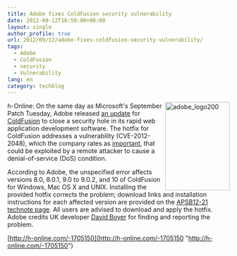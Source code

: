 ```yaml
---
title: Adobe fixes ColdFusion security vulnerability
date: 2012-09-12T16:59:00+00:00
layout: single
author_profile: true
url: 2012/09/12/adobe-fixes-coldfusion-security-vulnerability/
tags:
  - Adobe
  - ColdFusion
  - security
  - Vulnerability
lang: en
category: techblog
---
```

<a href="http://lh3.ggpht.com/-LkAOX83bLic/UFC4RXoJK-I/AAAAAAAAHZQ/A9AKnnXql7k/s1600-h/adobe_logo200.jpg" target="_blank"><img title="adobe_logo200" border="0" alt="adobe_logo200" align="right" src="http://lh4.ggpht.com/-wQJsWLa234c/UFC4WzswABI/AAAAAAAAHaY/aQCGESlRA0I/adobe_logo200_thumb.jpg?imgmax=800" width="146" height="200" /></a>h-Online: On the same day as Microsoft's September Patch Tuesday, Adobe released [an update](http://blogs.adobe.com/psirt/2012/09/security-update-released-for-coldfusion-10-and-earlier-apsb12-21.html) for [ColdFusion](http://www.adobe.com/products/coldfusion-family.html) to close a security hole in its rapid web application development software. The hotfix for ColdFusion addresses a vulnerability (CVE-2012-2048), which the company rates as [important](http://www.adobe.com/support/security/severity_ratings.html), that could be exploited by a remote attacker to cause a denial-of-service (DoS) condition. 

According to Adobe, the unspecified error affects versions 8.0, 8.0.1, 9.0 to 9.0.2, and 10 of ColdFusion for Windows, Mac OS X and UNIX. Installing the provided hotfix corrects the problem; download links and installation instructions for each affected version are provided on the [APSB12-21 technote page](http://helpx.adobe.com/coldfusion/kb/coldfusion-security-hotfix-apsb12-21.html). All users are advised to download and apply the hotfix. Adobe credits UK developer [David Boyer](http://misterdai.yougeezer.co.uk/) for finding and reporting the problem. 

[http://h-online.com/-1705150](http://h-online.com/-1705150 "http://h-online.com/-1705150")